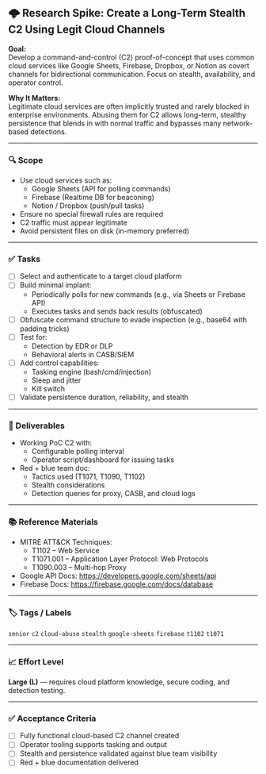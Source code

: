 
## 🌩️ Research Spike: Create a Long-Term Stealth C2 Using Legit Cloud Channels

**Goal:**  
Develop a command-and-control (C2) proof-of-concept that uses common cloud services like Google Sheets, Firebase, Dropbox, or Notion as covert channels for bidirectional communication. Focus on stealth, availability, and operator control.

**Why It Matters:**  
Legitimate cloud services are often implicitly trusted and rarely blocked in enterprise environments. Abusing them for C2 allows long-term, stealthy persistence that blends in with normal traffic and bypasses many network-based detections.

---

### 🔍 Scope
- Use cloud services such as:
  - Google Sheets (API for polling commands)
  - Firebase (Realtime DB for beaconing)
  - Notion / Dropbox (push/pull tasks)
- Ensure no special firewall rules are required
- C2 traffic must appear legitimate
- Avoid persistent files on disk (in-memory preferred)

---

### ✅ Tasks
- [ ] Select and authenticate to a target cloud platform
- [ ] Build minimal implant:
  - Periodically polls for new commands (e.g., via Sheets or Firebase API)
  - Executes tasks and sends back results (obfuscated)
- [ ] Obfuscate command structure to evade inspection (e.g., base64 with padding tricks)
- [ ] Test for:
  - Detection by EDR or DLP
  - Behavioral alerts in CASB/SIEM
- [ ] Add control capabilities:
  - Tasking engine (bash/cmd/injection)
  - Sleep and jitter
  - Kill switch
- [ ] Validate persistence duration, reliability, and stealth

---

### 🎯 Deliverables
- Working PoC C2 with:
  - Configurable polling interval
  - Operator script/dashboard for issuing tasks
- Red + blue team doc:
  - Tactics used (T1071, T1090, T1102)
  - Stealth considerations
  - Detection queries for proxy, CASB, and cloud logs

---

### 📚 Reference Materials
- MITRE ATT&CK Techniques:
  - T1102 – Web Service
  - T1071.001 – Application Layer Protocol: Web Protocols
  - T1090.003 – Multi-hop Proxy
- Google API Docs: https://developers.google.com/sheets/api
- Firebase Docs: https://firebase.google.com/docs/database

---

### 🏷️ Tags / Labels
`senior` `c2` `cloud-abuse` `stealth` `google-sheets` `firebase` `t1102` `t1071`

---

### 📈 Effort Level
**Large (L)** — requires cloud platform knowledge, secure coding, and detection testing.

---

### ✅ Acceptance Criteria
- [ ] Fully functional cloud-based C2 channel created
- [ ] Operator tooling supports tasking and output
- [ ] Stealth and persistence validated against blue team visibility
- [ ] Red + blue documentation delivered
